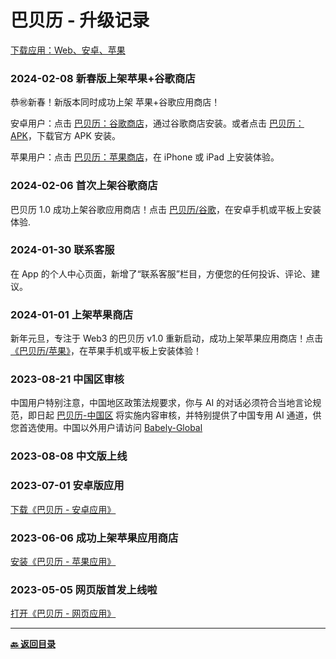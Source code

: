 # 巴贝历 - 升级记录

[下载应用：Web、安卓、苹果](https://links.babely.cc)

### 2024-02-08 新春版上架苹果+谷歌商店

恭㊗️新春！新版本同时成功上架 苹果+谷歌应用商店！

安卓用户：点击 [巴贝历：谷歌商店](https://gplay.babely.cc)，通过谷歌商店安装。或者点击 [巴贝历：APK](https://apk.babely.cc)，下载官方 APK 安装。

苹果用户：点击 [巴贝历：苹果商店](https://ios.babely.cc)，在 iPhone 或 iPad 上安装体验。

### 2024-02-06 首次上架谷歌商店

巴贝历 1.0 成功上架谷歌应用商店！点击 [巴贝历/谷歌](https://gplay.babely.cc)，在安卓手机或平板上安装体验.

### 2024-01-30 联系客服

在 App 的个人中心页面，新增了“联系客服”栏目，方便您的任何投诉、评论、建议。

### 2024-01-01 上架苹果商店

新年元旦，专注于 Web3 的巴贝历 v1.0 重新启动，成功上架苹果应用商店！点击[《巴贝历/苹果》](https://ios.babely.cc)，在苹果手机或平板上安装体验！

### 2023-08-21 中国区审核

中国用户特别注意，中国地区政策法规要求，你与 AI 的对话必须符合当地言论规范，即日起 [巴贝历-中国区](https://u.cn.babely.cc) 将实施内容审核，并特别提供了中国专用 AI 通道，供您首选使用。中国以外用户请访问 [Babely-Global](https://u.earth.babely.cc)

### 2023-08-08 中文版上线

### 2023-07-01 安卓版应用

[下载《巴贝历 - 安卓应用》](https://apk.babely.cc)

### 2023-06-06 成功上架苹果应用商店

[安装《巴贝历 - 苹果应用》](https://ios.babely.cc)

### 2023-05-05 网页版首发上线啦

[打开《巴贝历 - 网页应用》](https://u.babely.cc)

---

[**🔙️ 返回目录**](./home.md)
